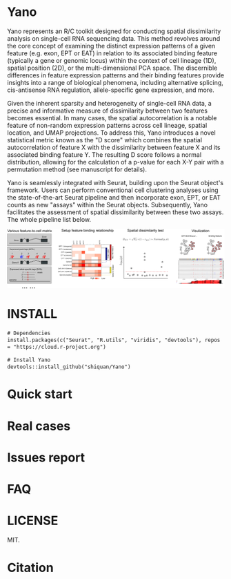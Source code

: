 # Yano
Yano represents an R/C toolkit designed for conducting spatial dissimilarity analysis on single-cell RNA sequencing data. This method revolves around the core concept of examining the distinct expression patterns of a given feature (e.g. exon, EPT or EAT) in relation to its associated binding feature (typically a gene or genomic locus) within the context of cell lineage (1D), spatial position (2D), or the multi-dimensional PCA space. The discernible differences in feature expression patterns and their binding features provide insights into a range of biological phenomena, including alternative splicing, cis-antisense RNA regulation, allele-specific gene expression, and more.

Given the inherent sparsity and heterogeneity of single-cell RNA data, a precise and informative measure of dissimilarity between two features becomes essential. In many cases, the spatial autocorrelation is a notable feature of non-random expression patterns across cell lineage, spatial location, and UMAP projections. To address this, Yano introduces a novel statistical metric known as the "D score" which combines the spatial autocorrelation of feature X with the dissimilarity between feature X and its associated binding feature Y. The resulting D score follows a normal distribution, allowing for the calculation of a p-value for each X-Y pair with a permutation method (see manuscript for details). 

Yano is seamlessly integrated with Seurat, building upon the Seurat object's framework. Users can perform conventional cell clustering analyses using the state-of-the-art Seurat pipeline and then incorporate exon, EPT, or EAT counts as new "assays" within the Seurat objects. Subsequently, Yano facilitates the assessment of spatial dissimilarity between these two assays. The whole pipeline list below.

![pipeline](https://github.com/shiquan/Yano-doc/blob/master/figs/pipeline.png?raw=true)

# INSTALL

```
# Dependencies
install.packages(c("Seurat", "R.utils", "viridis", "devtools"), repos = "https://cloud.r-project.org")
```

```
# Install Yano 
devtools::install_github("shiquan/Yano")
```

# Quick start

# Real cases

# Issues report

# FAQ

# LICENSE
MIT.

# Citation
 


